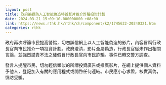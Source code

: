 ```yaml
---
layout: post
title: 政府籲提防人工智能偽造特首影片推介詐騙投資計劃
date: 2024-03-21 15:09:10.000000000 +08:00
link: https://news.rthk.hk/rthk/ch/component/k2/1745622-20240321.htm
categories: rthk
---
```


政府再次呼籲市民提高警惕，切勿誤信網上以人工智能偽造的影片，內容冒稱行政長官向市民推介一項投資計劃。政府澄清，影片全屬偽造，行政長官從未作出相關言論，並強烈譴責不法之徒假冒行政長官向市民詐騙。事件已轉交警方調查。

發言人提醒市民，切勿輕信類似的所謂投資廣告或推廣影片，在網上提供個人資料予他人，登記加入有關的應用程式或開啓任何連結。市民應小心求證，核實真偽，慎防受騙。

